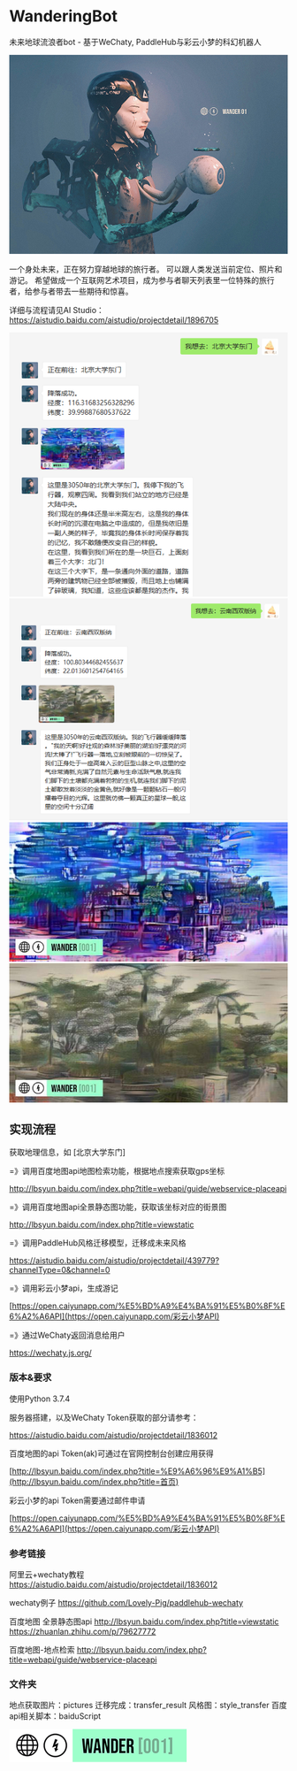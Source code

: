 # WanderingBot
未来地球流浪者bot - 基于WeChaty, PaddleHub与彩云小梦的科幻机器人

<img src="image\4.jpg" alt="bf"  />



一个身处未来，正在努力穿越地球的旅行者。 可以跟人类发送当前定位、照片和游记。
希望做成一个互联网艺术项目，成为参与者聊天列表里一位特殊的旅行者，给参与者带去一些期待和惊喜。

详细与流程请见AI Studio：https://aistudio.baidu.com/aistudio/projectdetail/1896705



<img src="image\5.png" alt="bf"  />

<img src="image\3.png" alt="bf"  />

<img src="image\2.jpg" alt="bf"  />

<img src="image\1.jpg" alt="bf"  />



## 实现流程

获取地理信息，如 [北京大学东门]

=》调用百度地图api地图检索功能，根据地点搜索获取gps坐标

http://lbsyun.baidu.com/index.php?title=webapi/guide/webservice-placeapi

=》调用百度地图api全景静态图功能，获取该坐标对应的街景图

http://lbsyun.baidu.com/index.php?title=viewstatic

=》调用PaddleHub风格迁移模型，迁移成未来风格

https://aistudio.baidu.com/aistudio/projectdetail/439779?channelType=0&channel=0

=》调用彩云小梦api，生成游记

[https://open.caiyunapp.com/%E5%BD%A9%E4%BA%91%E5%B0%8F%E6%A2%A6API](https://open.caiyunapp.com/彩云小梦API)

=》通过WeChaty返回消息给用户

https://wechaty.js.org/



### 版本&要求

使用Python 3.7.4

服务器搭建，以及WeChaty Token获取的部分请参考：

https://aistudio.baidu.com/aistudio/projectdetail/1836012

百度地图的api Token(ak)可通过在官网控制台创建应用获得

[http://lbsyun.baidu.com/index.php?title=%E9%A6%96%E9%A1%B5](http://lbsyun.baidu.com/index.php?title=首页)

彩云小梦的api Token需要通过邮件申请

[https://open.caiyunapp.com/%E5%BD%A9%E4%BA%91%E5%B0%8F%E6%A2%A6API](https://open.caiyunapp.com/彩云小梦API)




### 参考链接
阿里云+wechaty教程
https://aistudio.baidu.com/aistudio/projectdetail/1836012

wechaty例子
https://github.com/Lovely-Pig/paddlehub-wechaty

百度地图 全景静态图api
http://lbsyun.baidu.com/index.php?title=viewstatic
https://zhuanlan.zhihu.com/p/79627772

百度地图-地点检索
http://lbsyun.baidu.com/index.php?title=webapi/guide/webservice-placeapi



### 文件夹

地点获取图片：pictures
迁移完成：transfer_result
风格图：style_transfer
百度api相关脚本：baiduScript



<img src="realLogo.png" alt="bf"  />